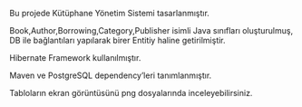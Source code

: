 Bu projede Kütüphane Yönetim Sistemi tasarlanmıştır. 

Book,Author,Borrowing,Category,Publisher isimli Java sınıfları oluşturulmuş, DB ile bağlantıları yapılarak birer Entitiy haline getirilmiştir.

Hibernate Framework kullanılmıştır.

Maven ve PostgreSQL dependency’leri tanımlanmıştır.

Tabloların ekran görüntüsünü png dosyalarında inceleyebilirsiniz.
